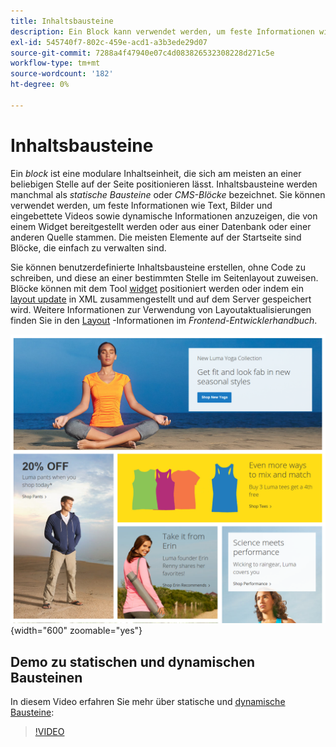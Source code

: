 ```yaml
---
title: Inhaltsbausteine
description: Ein Block kann verwendet werden, um feste Informationen wie Text, Bilder, eingebettete Videos und dynamische Informationen anzuzeigen.
exl-id: 545740f7-802c-459e-acd1-a3b3ede29d07
source-git-commit: 7288a4f47940e07c4d083826532308228d271c5e
workflow-type: tm+mt
source-wordcount: '182'
ht-degree: 0%

---
```


# Inhaltsbausteine

Ein _block_ ist eine modulare Inhaltseinheit, die sich am meisten an einer beliebigen Stelle auf der Seite positionieren lässt. Inhaltsbausteine werden manchmal als _statische Bausteine_ oder _CMS-Blöcke_ bezeichnet. Sie können verwendet werden, um feste Informationen wie Text, Bilder und eingebettete Videos sowie dynamische Informationen anzuzeigen, die von einem Widget bereitgestellt werden oder aus einer Datenbank oder einer anderen Quelle stammen. Die meisten Elemente auf der Startseite sind Blöcke, die einfach zu verwalten sind.

Sie können benutzerdefinierte Inhaltsbausteine erstellen, ohne Code zu schreiben, und diese an einer bestimmten Stelle im Seitenlayout zuweisen. Blöcke können mit dem Tool [widget](widget-static-block.md) positioniert werden oder indem ein [layout update](layout-updates.md) in XML zusammengestellt und auf dem Server gespeichert wird. Weitere Informationen zur Verwendung von Layoutaktualisierungen finden Sie in den [Layout][1] -Informationen im _Frontend-Entwicklerhandbuch_.

![ Blöcke auf der Beispiel-Storefront-Startseite](./assets/storefront-blocks-home-page.png){width="600" zoomable="yes"}

## Demo zu statischen und dynamischen Bausteinen

In diesem Video erfahren Sie mehr über statische und [dynamische Bausteine](dynamic-blocks.md):

>[!VIDEO](https://video.tv.adobe.com/v/343783?quality=12&learn=on)

[1]: https://developer.adobe.com/commerce/frontend-core/guide/layouts/
